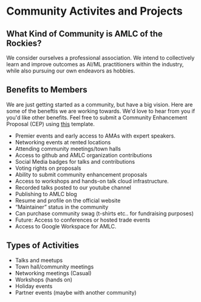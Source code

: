 # Community Activites and Projects

## What Kind of Community is AMLC of the Rockies?
We consider ourselves a professional association. We intend to collectively learn and improve outcomes as AI/ML practitioners within the industry, while also pursuing our own endeavors as hobbies.

## Benefits to Members
We are just getting started as a community, but have a big vision. Here are some of the beneftis we are working towards. We'd love to hear from you if you'd like other benefits. Feel free to submit a Community Enhancement Proposal (CEP) using [this]() template.

* Premier events and early access to AMAs with expert speakers.
* Networking events at rented locations
* Attending community meetings/town halls
* Access to github and AMLC organization contributions
* Social Media badges for talks and contributions 
* Voting rights on proposals 
* Ability to submit community enhancement proposals 
* Access to workshops and hands-on talk cloud infrastructure.
* Recorded talks posted to our youtube channel 
* Publishing to AMLC blog
* Resume and profile on the official website 
* “Maintainer” status in the community 
* Can purchase community swag (t-shirts etc.. for fundraising purposes) 
* Future: Access to conferences or hosted trade events 
* Access to Google Workspace for AMLC.

## Types of Activities 
* Talks and meetups
* Town hall/community meetings
* Networking meetings (Casual)
* Workshops (hands on)
* Holiday events 
* Partner events (maybe with another community) 

